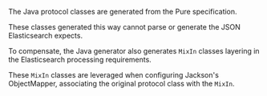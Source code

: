 The Java protocol classes are generated from the Pure specification.

These classes generated this way cannot parse or generate the JSON Elasticsearch expects.

To compensate, the Java generator also generates `MixIn` classes layering in the Elasticsearch processing requirements.

These `MixIn` classes are leveraged when configuring Jackson's ObjectMapper, associating the original protocol class with the `MixIn`.

